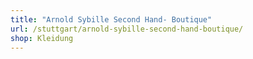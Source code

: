 ```yaml
---
title: "Arnold Sybille Second Hand- Boutique"
url: /stuttgart/arnold-sybille-second-hand-boutique/
shop: Kleidung
---
```

